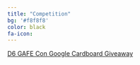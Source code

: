 ```yaml
---
title: "Competition"
bg: '#f8f8f8'
color: black
fa-icon: 
---
```


<a class="e-widget no-button" href="https://gleam.io/OqhQO/d6-gafe-con-google-cardboard-giveaway" rel="nofollow">D6 GAFE Con Google Cardboard Giveaway</a>
<script type="text/javascript" src="https://js.gleam.io/e.js" async="true"></script>
